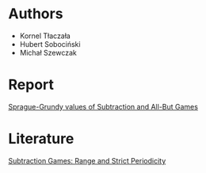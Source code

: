 # Authors
- Kornel Tłaczała
- Hubert Sobociński
- Michał Szewczak

# Report
[Sprague-Grundy values of Subtraction and All-But Games](Sprawozdanie.pdf)

# Literature
[Subtraction Games: Range and Strict Periodicity](https://scholarsarchive.byu.edu/cgi/viewcontent.cgi?article=7735&context=etd&fbclid=IwZXh0bgNhZW0CMTEAAR2BMLd4RjCpUrnqjiiqvm51J9qENgUaEZVE1hRKnHizKPvCv38G_ZnJhN8_aem_cS12-I1qn_ItBH3LZ7OV_A)
